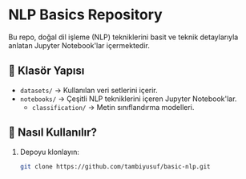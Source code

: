 # NLP Basics Repository

Bu repo, doğal dil işleme (NLP) tekniklerini basit ve teknik detaylarıyla anlatan Jupyter Notebook'lar içermektedir. 


## 📁 Klasör Yapısı
- `datasets/` → Kullanılan veri setlerini içerir.
- `notebooks/` → Çeşitli NLP tekniklerini içeren Jupyter Notebook'lar.
  - `classification/` → Metin sınıflandırma modelleri.

## 🚀 Nasıl Kullanılır?
1. Depoyu klonlayın:
   ```bash
   git clone https://github.com/tambiyusuf/basic-nlp.git
